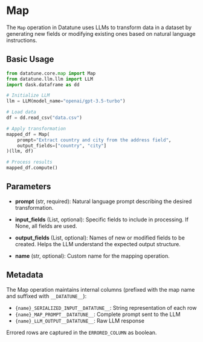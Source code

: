 # Map

The `Map` operation in Datatune uses LLMs to transform data in a dataset by generating new fields or modifying existing ones based on natural language instructions.

## Basic Usage

```python
from datatune.core.map import Map
from datatune.llm.llm import LLM
import dask.dataframe as dd

# Initialize LLM
llm = LLM(model_name="openai/gpt-3.5-turbo")

# Load data
df = dd.read_csv("data.csv")

# Apply transformation
mapped_df = Map(
    prompt="Extract country and city from the address field",
    output_fields=["country", "city"]
)(llm, df)

# Process results
mapped_df.compute()
```

## Parameters

- **prompt** (str, required): Natural language prompt describing the desired transformation.

- **input_fields** (List, optional): Specific fields to include in processing. If None, all fields are used.

- **output_fields** (List, optional): Names of new or modified fields to be created. Helps the LLM understand the expected output structure.

- **name** (str, optional): Custom name for the mapping operation.

## Metadata

The Map operation maintains internal columns (prefixed with the map name and suffixed with `__DATATUNE__`):

- `{name}_SERIALIZED_INPUT__DATATUNE__`: String representation of each row
- `{name}_MAP_PROMPT__DATATUNE__`: Complete prompt sent to the LLM
- `{name}_LLM_OUTPUT__DATATUNE__`: Raw LLM response

Errored rows are captured in the `ERRORED_COLUMN` as boolean.